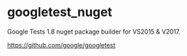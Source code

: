 # googletest_nuget

Google Tests 1.8  nuget package builder for VS2015 & V2017.

https://github.com/google/googletest

